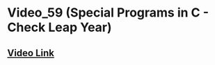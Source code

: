 # Video_59 (Special Programs in C - Check Leap Year)

## [Video Link](https://www.youtube.com/watch?v=rkR_04FIr7U&list=PLBlnK6fEyqRhX6r2uhhlubuF5QextdCSM&index=59&ab_channel=NesoAcademy)
